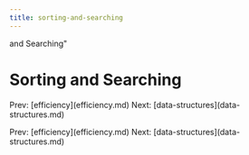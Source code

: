 ```yaml
---
title: sorting-and-searching
---
```


and Searching\"

# Sorting and Searching

Prev: \[efficiency](efficiency.md) Next:
\[data-structures](data-structures.md)

Prev: \[efficiency](efficiency.md) Next:
\[data-structures](data-structures.md)
